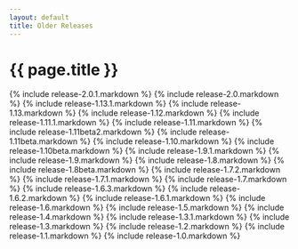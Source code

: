 ```yaml
---
layout: default
title: Older Releases
---
```

# {{ page.title }}

{% include release-2.0.1.markdown %}
{% include release-2.0.markdown %}
{% include release-1.13.1.markdown %}
{% include release-1.13.markdown %}
{% include release-1.12.markdown %}
{% include release-1.11.1.markdown %}
{% include release-1.11.markdown %}
{% include release-1.11beta2.markdown %}
{% include release-1.11beta.markdown %}
{% include release-1.10.markdown %}
{% include release-1.10beta.markdown %}
{% include release-1.9.1.markdown %}
{% include release-1.9.markdown %}
{% include release-1.8.markdown %}
{% include release-1.8beta.markdown %}
{% include release-1.7.2.markdown %}
{% include release-1.7.1.markdown %}
{% include release-1.7.markdown %}
{% include release-1.6.3.markdown %}
{% include release-1.6.2.markdown %}
{% include release-1.6.1.markdown %}
{% include release-1.6.markdown %}
{% include release-1.5.markdown %}
{% include release-1.4.markdown %}
{% include release-1.3.1.markdown %}
{% include release-1.3.markdown %}
{% include release-1.2.markdown %}
{% include release-1.1.markdown %}
{% include release-1.0.markdown %}
